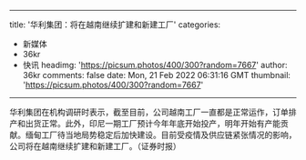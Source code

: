 
---
title: '华利集团：将在越南继续扩建和新建工厂'
categories: 
 - 新媒体
 - 36kr
 - 快讯
headimg: 'https://picsum.photos/400/300?random=7667'
author: 36kr
comments: false
date: Mon, 21 Feb 2022 06:31:16 GMT
thumbnail: 'https://picsum.photos/400/300?random=7667'
---

<div>   
华利集团在机构调研时表示，截至目前，公司越南工厂一直都是正常运作，订单排产和出货正常。此外，印尼一期工厂预计今年年底开始投产，明年开始有产能贡献。缅甸工厂待当地局势稳定后加快建设。目前受疫情及供应链紧张情况的影响，公司将在越南继续扩建和新建工厂。（证券时报）  
</div>
            